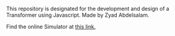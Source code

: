 This repository is designated for the development and design of a Transformer using Javascript. Made by Zyad Abdelsalam.

Find the online Simulator at [this link.](https://zyadhesham1.github.io/electric-transformer-sim/)
